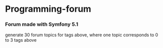 # Programming-forum
### Forum made with Symfony 5.1

generate 30 forum topics for tags above, where one topic corresponds to 0 to 3 tags above